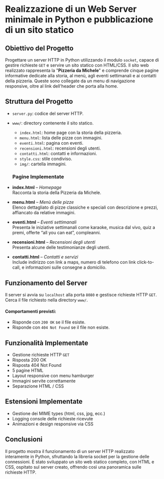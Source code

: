 # Realizzazione di un Web Server minimale in Python e pubblicazione di un sito statico

## Obiettivo del Progetto

Progettare un server HTTP in Python utilizzando il modulo `socket`, capace di gestire richieste `GET` e servire un sito statico con HTML/CSS. Il sito web realizzato rappresenta la "**Pizzeria da Michele**" e comprende cinque pagine informative dedicate alla storia, al menù, agli eventi settimanali e ai contatti della pizzeria. Queste sono collegate da un menu di navigazione responsive, oltre al link dell'header che porta alla home.

## Struttura del Progetto

* `server.py`: codice del server HTTP.
* `www/`: directory contenente il sito statico.

  * `index.html`: home page con la storia della pizzeria.
  * `menu.html`: lista delle pizze con immagini.
  * `eventi.html`: pagina con eventi.
  * `recensioni.html`: recensioni degli utenti.
  * `contatti.html`: contatti e informazioni.
  * `style.css`: stile condiviso.
  * `img/`: cartella immagini.
  
  ### Pagine Implementate

- **index.html** – _Homepage_  
  Racconta la storia della Pizzeria da Michele.

- **menu.html** – _Menù delle pizze_  
  Elenco dettagliato di pizze classiche e speciali con descrizione e prezzi, affiancato da relative immagini.

- **eventi.html** – _Eventi settimanali_  
  Presenta le iniziative settimanali come karaoke, musica dal vivo, quiz a premi, offerte “all you can eat”, compleanni.

- **recensioni.html** – _Recensioni degli utenti_  
  Presenta alcune delle testimonianze degli utenti.

- **contatti.html** – _Contatti e servizi_  
  Include indirizzo con link a maps, numero di telefono con link click-to-call, e informazioni sulle consegne a domicilio.


## Funzionamento del Server

Il server si avvia su `localhost` alla porta `8080` e gestisce richieste HTTP `GET`. Cerca il file richiesto nella directory `www/`.

#### Comportamenti previsti:
* Risponde con `200 OK` se il file esiste.
* Risponde con `404 Not Found` se il file non esiste.

## Funzionalità Implementate

* Gestione richieste HTTP `GET`
* Risposta 200 OK
* Risposta 404 Not Found
* 5 pagine HTML
* Layout responsive con menu hamburger
* Immagini servite correttamente
* Separazione HTML / CSS

## Estensioni Implementate

* Gestione dei MIME types (html, css, jpg, ecc.)
* Logging console delle richieste ricevute
* Animazioni e design responsive via CSS

## Conclusioni

Il progetto mostra il funzionamento di un server HTTP realizzato interamente in Python, sfruttando la libreria socket per la gestione delle connessioni.
È stato sviluppato un sito web statico completo, con HTML e CSS, ospitato sul server creato, offrendo così una panoramica sulle richieste HTTP.

